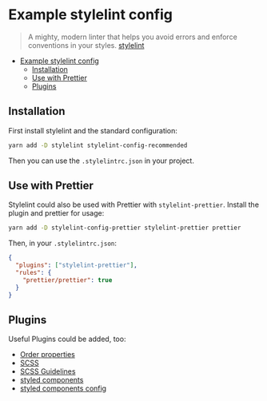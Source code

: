 # Example stylelint config

> A mighty, modern linter that helps you avoid errors and enforce conventions in your styles. [stylelint](https://stylelint.io/)

- [Example stylelint config](#example-stylelint-config)
  - [Installation](#installation)
  - [Use with Prettier](#use-with-prettier)
  - [Plugins](#plugins)

## Installation

First install stylelint and the standard configuration:

```sh
yarn add -D stylelint stylelint-config-recommended
```

Then you can use the `.stylelintrc.json` in your project.

## Use with Prettier

Stylelint could also be used with Prettier with `stylelint-prettier`.
Install the plugin and prettier for usage:

```sh
yarn add -D stylelint-config-prettier stylelint-prettier prettier
```

Then, in your `.stylelintrc.json`:

```json
{
  "plugins": ["stylelint-prettier"],
  "rules": {
    "prettier/prettier": true
  }
}
```

## Plugins

Useful Plugins could be added, too:

- [Order properties](https://github.com/hudochenkov/stylelint-order)
- [SCSS](https://github.com/kristerkari/stylelint-scss)
- [SCSS Guidelines](https://github.com/bjankord/stylelint-config-sass-guidelines)
- [styled components](https://github.com/styled-components/stylelint-processor-styled-components)
- [styled components config](https://github.com/styled-components/stylelint-config-styled-components)

